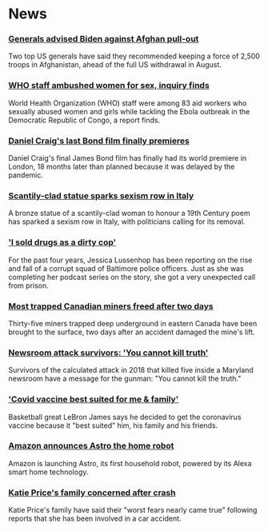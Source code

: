 # News
### [Generals advised Biden against Afghan pull-out](https://www.bbc.com/news/world-us-canada-58719834)
Two top US generals have said they recommended keeping a force of 2,500 troops in Afghanistan, ahead of the full US withdrawal in August.
### [WHO staff ambushed women for sex, inquiry finds](https://www.bbc.com/news/world-africa-58710200)
World Health Organization (WHO) staff were among 83 aid workers who sexually abused women and girls while tackling the Ebola outbreak in the Democratic Republic of Congo, a report finds.
### [Daniel Craig's last Bond film finally premieres](https://www.bbc.com/news/entertainment-arts-58718914)
Daniel Craig's final James Bond film has finally had its world premiere in London, 18 months later than planned because it was delayed by the pandemic.
### [Scantily-clad statue sparks sexism row in Italy](https://www.bbc.com/news/world-europe-58723918)
A bronze statue of a scantily-clad woman to honour a 19th Century poem has sparked a sexism row in Italy, with politicians calling for its removal.
### ['I sold drugs as a dirty cop'](https://www.bbc.com/news/world-us-canada-58710164)
For the past four years, Jessica Lussenhop has been reporting on the rise and fall of a corrupt squad of Baltimore police officers. Just as she was completing her podcast series on the story, she got a very unexpected call from prison.
### [Most trapped Canadian miners freed after two days](https://www.bbc.com/news/world-us-canada-58717586)
Thirty-five miners trapped deep underground in eastern Canada have been brought to the surface, two days after an accident damaged the mine's lift. 
### [Newsroom attack survivors: 'You cannot kill truth'](https://www.bbc.com/news/world-us-canada-58725441)
Survivors of the calculated attack in 2018 that killed five inside a Maryland newsroom have a message for the gunman: "You cannot kill the truth."
### ['Covid vaccine best suited for me & family'](https://www.bbc.com/sport/basketball/58728806)
Basketball great LeBron James says he decided to get the coronavirus vaccine because it "best suited" him, his family and his friends.
### [Amazon announces Astro the home robot](https://www.bbc.com/news/technology-58727057)
Amazon is launching Astro, its first household robot, powered by its Alexa smart home technology.
### [Katie Price's family concerned after crash](https://www.bbc.com/news/entertainment-arts-58720249)
Katie Price's family have said their "worst fears nearly came true" following reports that she has been involved in a car accident.

